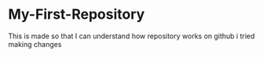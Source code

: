 # My-First-Repository
This is made so that I can understand how repository works on github
i tried making changes
